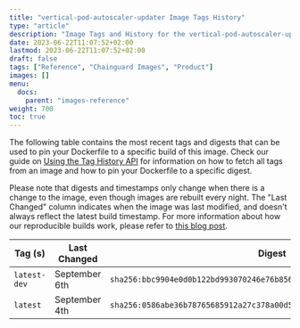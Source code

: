```yaml
---
title: "vertical-pod-autoscaler-updater Image Tags History"
type: "article"
description: "Image Tags and History for the vertical-pod-autoscaler-updater Chainguard Image"
date: 2023-06-22T11:07:52+02:00
lastmod: 2023-06-22T11:07:52+02:00
draft: false
tags: ["Reference", "Chainguard Images", "Product"]
images: []
menu:
  docs:
    parent: "images-reference"
weight: 700
toc: true
---
```


The following table contains the most recent tags and digests that can be used to pin your Dockerfile to a specific build of this image. Check our guide on [Using the Tag History API](/chainguard/chainguard-images/using-the-tag-history-api/) for information on how to fetch all tags from an image and how to pin your Dockerfile to a specific digest.

Please note that digests and timestamps only change when there is a change to the image, even though images are rebuilt every night. The "Last Changed" column indicates when the image was last modified, and doesn't always reflect the latest build timestamp. For more information about how our reproducible builds work, please refer to [this blog post](https://www.chainguard.dev/unchained/reproducing-chainguards-reproducible-image-builds).

| Tag (s)       | Last Changed  | Digest                                                                    |
|---------------|---------------|---------------------------------------------------------------------------|
|  `latest-dev` | September 6th | `sha256:bbc9904e0d0b122bd993070246e76b856041f877bfbd968eaf306127c9bfc9d0` |
|  `latest`     | September 4th | `sha256:0586abe36b78765685912a27c378a00d55811828b38de77be222c191c4a16552` |
